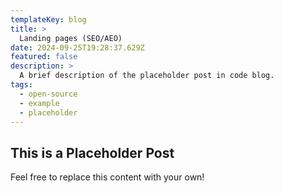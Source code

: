 ```yaml
---
templateKey: blog
title: >
  Landing pages (SEO/AEO)
date: 2024-09-25T19:28:37.629Z
featured: false
description: >
  A brief description of the placeholder post in code blog.
tags:
  - open-source
  - example
  - placeholder
---
```


## This is a Placeholder Post

Feel free to replace this content with your own! 
